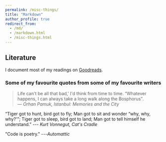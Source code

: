 ```yaml
---
permalink: /misc-things/
title: "Markdown"
author_profile: true
redirect_from: 
  - /md/
  - /markdown.html
  - /misc-things.html
---
```


## Literature

I document most of my readings on [Goodreads](https://www.goodreads.com/user/show/5847620-semra-g-lce-turan).

### Some of my favourite quotes from some of my favourite writers

> Life can't be all that bad,' I'd think from time to time. <q>Whatever happens, I can always take a long walk along the Bosphorus</q>.
― <i>Orhan Pamuk, Istanbul: Memories and the City</i>

“Tiger got to hunt, bird got to fly; Man got to sit and wonder <q>why, why, why?'</q>; Tiger got to sleep, bird got to land; Man got to tell himself he understand.” --- <cite>Kurt Vonnegut, Cat's Cradle</cite>

"Code is poetry." ---<cite>Automattic</cite>

